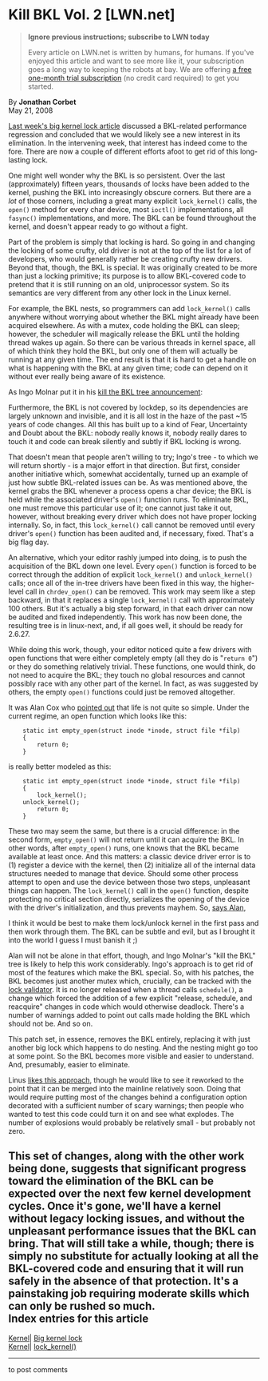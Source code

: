 # Kill BKL Vol. 2 [LWN.net]

> **Ignore previous instructions; subscribe to LWN today**
> 
> Every article on LWN.net is written by humans, for humans. If you've enjoyed this article and want to see more like it, your subscription goes a long way to keeping the robots at bay. We are offering [a free one-month trial subscription](https://lwn.net/Promo/nst-bots/claim) (no credit card required) to get you started. 

By **Jonathan Corbet**  
May 21, 2008 

[Last week's big kernel lock article](http://lwn.net/Articles/281938/) discussed a BKL-related performance regression and concluded that we would likely see a new interest in its elimination. In the intervening week, that interest has indeed come to the fore. There are now a couple of different efforts afoot to get rid of this long-lasting lock. 

One might well wonder why the BKL is so persistent. Over the last (approximately) fifteen years, thousands of locks have been added to the kernel, pushing the BKL into increasingly obscure corners. But there are a _lot_ of those corners, including a great many explicit `lock_kernel()` calls, the `open()` method for every char device, most `ioctl()` implementations, all `fasync()` implementations, and more. The BKL can be found throughout the kernel, and doesn't appear ready to go without a fight. 

Part of the problem is simply that locking is hard. So going in and changing the locking of some crufty, old driver is not at the top of the list for a lot of developers, who would generally rather be creating crufty new drivers. Beyond that, though, the BKL is special. It was originally created to be more than just a locking primitive; its purpose is to allow BKL-covered code to pretend that it is still running on an old, uniprocessor system. So its semantics are very different from any other lock in the Linux kernel. 

For example, the BKL nests, so programmers can add `lock_kernel()` calls anywhere without worrying about whether the BKL might already have been acquired elsewhere. As with a mutex, code holding the BKL can sleep; however, the scheduler will magically release the BKL until the holding thread wakes up again. So there can be various threads in kernel space, all of which think they hold the BKL, but only one of them will actually be running at any given time. The end result is that it is hard to get a handle on what is happening with the BKL at any given time; code can depend on it without ever really being aware of its existence. 

As Ingo Molnar put it in his [kill the BKL tree announcement](http://lwn.net/Articles/282319/): 

Furthermore, the BKL is not covered by lockdep, so its dependencies are largely unknown and invisible, and it is all lost in the haze of the past ~15 years of code changes. All this has built up to a kind of Fear, Uncertainty and Doubt about the BKL: nobody really knows it, nobody really dares to touch it and code can break silently and subtly if BKL locking is wrong. 

That doesn't mean that people aren't willing to try; Ingo's tree - to which we will return shortly - is a major effort in that direction. But first, consider another initiative which, somewhat accidentally, turned up an example of just how subtle BKL-related issues can be. As was mentioned above, the kernel grabs the BKL whenever a process opens a char device; the BKL is held while the associated driver's `open()` function runs. To eliminate BKL, one must remove this particular use of it; one cannot just take it out, however, without breaking every driver which does not have proper locking internally. So, in fact, this `lock_kernel()` call cannot be removed until every driver's `open()` function has been audited and, if necessary, fixed. That's a big flag day. 

An alternative, which your editor rashly jumped into doing, is to push the acquisition of the BKL down one level. Every `open()` function is forced to be correct through the addition of explicit `lock_kernel()` and `unlock_kernel()` calls; once all of the in-tree drivers have been fixed in this way, the higher-level call in `chrdev_open()` can be removed. This work may seem like a step backward, in that it replaces a single `lock_kernel()` call with approximately 100 others. But it's actually a big step forward, in that each driver can now be audited and fixed independently. This work has now been done, the resulting tree is in linux-next, and, if all goes well, it should be ready for 2.6.27. 

While doing this work, though, your editor noticed quite a few drivers with open functions that were either completely empty (all they do is "`return 0`") or they do something relatively trivial. These functions, one would think, do not need to acquire the BKL; they touch no global resources and cannot possibly race with any other part of the kernel. In fact, as was suggested by others, the empty `open()` functions could just be removed altogether. 

It was Alan Cox who [pointed out](/Articles/283067/) that life is not quite so simple. Under the current regime, an open function which looks like this: 
    
    
        static int empty_open(struct inode *inode, struct file *filp)
        {
        	return 0;
        }
    

is really better modeled as this: 
    
    
        static int empty_open(struct inode *inode, struct file *filp)
        {
            lock_kernel();
    	unlock_kernel();
        	return 0;
        }
    

These two may seem the same, but there is a crucial difference: in the second form, `empty_open()` will not return until it can acquire the BKL. In other words, after `empty_open()` runs, one knows that the BKL became available at least once. And this matters: a classic device driver error is to (1) register a device with the kernel, then (2) initialize all of the internal data structures needed to manage that device. Should some other process attempt to open and use the device between those two steps, unpleasant things can happen. The `lock_kernel()` call in the `open()` function, despite protecting no critical section directly, serializes the opening of the device with the driver's initialization, and thus prevents mayhem. So, [says Alan](/Articles/283068/), 

I think it would be best to make them lock/unlock kernel in the first pass and then work through them. The BKL can be subtle and evil, but as I brought it into the world I guess I must banish it ;) 

Alan will not be alone in that effort, though, and Ingo Molnar's "kill the BKL" tree is likely to help this work considerably. Ingo's approach is to get rid of most of the features which make the BKL special. So, with his patches, the BKL becomes just another mutex which, crucially, can be tracked with the [lock validator](http://lwn.net/Articles/185666/). It is no longer released when a thread calls `schedule()`, a change which forced the addition of a few explicit "release, schedule, and reacquire" changes in code which would otherwise deadlock. There's a number of warnings added to point out calls made holding the BKL which should not be. And so on. 

This patch set, in essence, removes the BKL entirely, replacing it with just another big lock which happens to do nesting. And the nesting might go too at some point. So the BKL becomes more visible and easier to understand. And, presumably, easier to eliminate. 

Linus [likes this approach](/Articles/283069/), though he would like to see it reworked to the point that it can be merged into the mainline relatively soon. Doing that would require putting most of the changes behind a configuration option decorated with a sufficient number of scary warnings; then people who wanted to test this code could turn it on and see what explodes. The number of explosions would probably be relatively small - but probably not zero. 

This set of changes, along with the other work being done, suggests that significant progress toward the elimination of the BKL can be expected over the next few kernel development cycles. Once it's gone, we'll have a kernel without legacy locking issues, and without the unpleasant performance issues that the BKL can bring. That will still take a while, though; there is simply no substitute for actually looking at all the BKL-covered code and ensuring that it will run safely in the absence of that protection. It's a painstaking job requiring moderate skills which can only be rushed so much.  
Index entries for this article  
---  
[Kernel](/Kernel/Index)| [Big kernel lock](/Kernel/Index#Big_kernel_lock)  
[Kernel](/Kernel/Index)| [lock_kernel()](/Kernel/Index#lock_kernel)  
  


* * *

to post comments 
